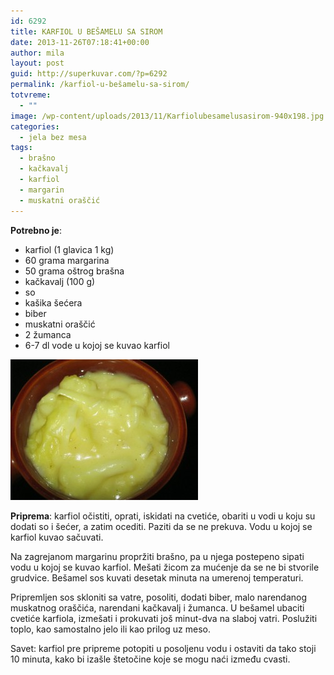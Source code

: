 ```yaml
---
id: 6292
title: KARFIOL U BEŠAMELU SA SIROM
date: 2013-11-26T07:18:41+00:00
author: mila
layout: post
guid: http://superkuvar.com/?p=6292
permalink: /karfiol-u-bešamelu-sa-sirom/
totvreme:
  - ""
image: /wp-content/uploads/2013/11/Karfiolubesamelusasirom-940x198.jpg
categories:
  - jela bez mesa
tags:
  - brašno
  - kačkavalj
  - karfiol
  - margarin
  - muskatni oraščić
---
```

**Potrebno je**:

  * karfiol (1 glavica 1 kg)
  * 60 grama margarina
  * 50 grama oštrog brašna
  * kačkavalj (100 g)
  * so
  * kašika šećera
  * biber
  * muskatni oraščić
  * 2 žumanca
  * 6-7 dl vode u kojoj se kuvao karfiol

[<img class="alignnone size-medium wp-image-6294" src="/wp-content/uploads/2013/11/Karfiolubesamelusasirom-300x225.jpg" alt="Karfiolubesamelusasirom" width="300" height="225" />](/wp-content/uploads/2013/11/Karfiolubesamelusasirom.jpg)

**Priprema**: karfiol očistiti, oprati, iskidati na cvetiće, obariti u vodi u koju su dodati so i šećer, a zatim ocediti. Paziti da se ne prekuva. Vodu u kojoj se karfiol kuvao sačuvati.

Na zagrejanom margarinu propržiti brašno, pa u njega postepeno sipati vodu u kojoj se kuvao karfiol. Mešati žicom za mućenje da se ne bi stvorile grudvice. Bešamel sos kuvati desetak minuta na umerenoj temperaturi.

Pripremljen sos skloniti sa vatre, posoliti, dodati biber, malo narendanog muskatnog oraščića, narendani kačkavalj i žumanca. U bešamel ubaciti cvetiće karfiola, izmešati i prokuvati još minut-dva na slaboj vatri. Poslužiti toplo, kao samostalno jelo ili kao prilog uz meso.

Savet: karfiol pre pripreme potopiti u posoljenu vodu i ostaviti da tako stoji 10 minuta, kako bi izašle štetočine koje se mogu naći između cvasti.